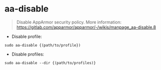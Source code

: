 # aa-disable

> Disable AppArmor security policy.
> More information: <https://gitlab.com/apparmor/apparmor/-/wikis/manpage_aa-disable.8>

- Disable profile:

`sudo aa-disable {(path/to/profile})`

- Disable profiles:

`sudo aa-disable --dir {(path/to/profiles)}`
